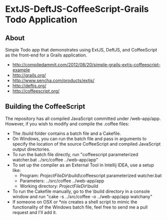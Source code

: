 # ExtJS-DeftJS-CoffeeScript-Grails Todo Application

## About

Simple Todo app that demonstrates using ExtJS, DeftJS, and CoffeeScript as the front-end for a Grails application.

* http://compiledammit.com/2012/08/20/simple-grails-extjs-coffeescript-example
* http://grails.org/
* http://www.sencha.com/products/extjs/
* http://deftjs.org/
* http://coffeescript.org/

## Building the CoffeeScript

The repository has all compiled JavaScript committed under /web-app/app. However, if you wish to modify and compile the .coffee files:

* The /build folder contains a batch file and a Cakefile.
* On Windows, you can run the batch file and pass in arguments to specify the location of the source CoffeeScript and compiled JavaScript output directories.
* To run the batch file directly, run "coffeescript parameterized watcher.bat ../src/coffee ../web-app/app"
* To set up the compiler as an External Tool in Intellij IDEA, use a setup like:
    * Program: $ProjectFileDir$\build\coffeescript parameterized watcher.bat
    * Parameters: ../src/coffee ../web-app/app
    * Working directory: $ProjectFileDir$\build
* To run the Cakefile manually, go to the \build directory in a console window and run "cake -s ../src/coffee -o ../web-app/app watchany"
* If someone on OSX or *nix creates a shell script to mimic the functionality of the Windows batch file, feel free to send me a pull request and I'll add it.

